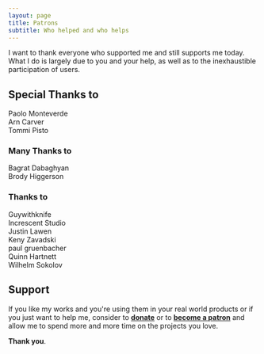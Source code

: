 ```yaml
---
layout: page
title: Patrons
subtitle: Who helped and who helps
---
```


I want to thank everyone who supported me and still supports me today.<br/>
What I do is largely due to you and your help, as well as to the inexhaustible
participation of users.

## Special Thanks to

Paolo Monteverde<br/>
Arn Carver<br/>
Tommi Pisto

### Many Thanks to

Bagrat Dabaghyan<br/>
Brody Higgerson

### Thanks to

Guywithknife<br/>
Increscent Studio<br/>
Justin Lawen<br/>
Keny Zavadski<br/>
paul gruenbacher<br/>
Quinn Hartnett<br/>
Wilhelm Sokolov

## Support

If you like my works and you're using them in your real world products or if you
just want to help me, consider to
[**donate**](https://www.paypal.me/skypjack) or to
[**become a patron**](https://www.patreon.com/bePatron?c=1772573) and allow me
to spend more and more time on the projects you love.

**Thank you**.
